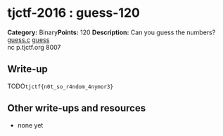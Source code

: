 # tjctf-2016 : guess-120

**Category:** Binary**Points:** 120
**Description:** Can you guess the numbers? <a href="|guess.c|">guess.c</a> <a href="|guess|">guess</a><br/>nc p.tjctf.org 8007

## Write-up

TODO`tjctf{n0t_so_r4ndom_4nymor3}`

## Other write-ups and resources

* none yet